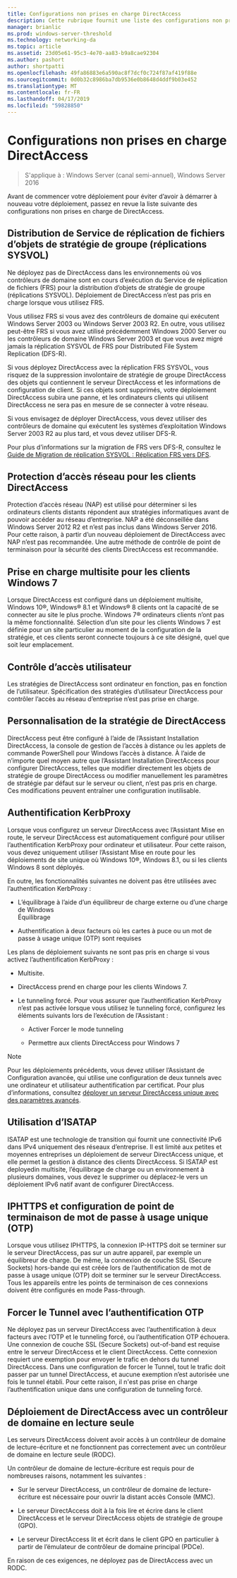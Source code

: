 ```yaml
---
title: Configurations non prises en charge DirectAccess
description: Cette rubrique fournit une liste des configurations non prises en charge de DirectAccess dans Windows Server 2016.
manager: brianlic
ms.prod: windows-server-threshold
ms.technology: networking-da
ms.topic: article
ms.assetid: 23d05e61-95c3-4e70-aa83-b9a8cae92304
ms.author: pashort
author: shortpatti
ms.openlocfilehash: 49fa86883e6a590ac8f7dcf0c724f87af419f88e
ms.sourcegitcommit: 0d0b32c8986ba7db9536e0b8648d4ddf9b03e452
ms.translationtype: MT
ms.contentlocale: fr-FR
ms.lasthandoff: 04/17/2019
ms.locfileid: "59828850"
---
```

# <a name="directaccess-unsupported-configurations"></a>Configurations non prises en charge DirectAccess

>S'applique à : Windows Server (canal semi-annuel), Windows Server 2016

Avant de commencer votre déploiement pour éviter d’avoir à démarrer à nouveau votre déploiement, passez en revue la liste suivante des configurations non prises en charge de DirectAccess.  

## <a name="bkmk_frs"></a>Distribution de Service de réplication de fichiers d’objets de stratégie de groupe (réplications SYSVOL)  
Ne déployez pas de DirectAccess dans les environnements où vos contrôleurs de domaine sont en cours d’exécution du Service de réplication de fichiers (FRS) pour la distribution d’objets de stratégie de groupe (réplications SYSVOL). Déploiement de DirectAccess n’est pas pris en charge lorsque vous utilisez FRS.  
  
Vous utilisez FRS si vous avez des contrôleurs de domaine qui exécutent Windows Server 2003 ou Windows Server 2003 R2. En outre, vous utilisez peut-être FRS si vous avez utilisé précédemment Windows 2000 Server ou les contrôleurs de domaine Windows Server 2003 et que vous avez migré jamais la réplication SYSVOL de FRS pour Distributed File System Replication (DFS-R).  
  
Si vous déployez DirectAccess avec la réplication FRS SYSVOL, vous risquez de la suppression involontaire de stratégie de groupe DirectAccess des objets qui contiennent le serveur DirectAccess et les informations de configuration de client. Si ces objets sont supprimés, votre déploiement DirectAccess subira une panne, et les ordinateurs clients qui utilisent DirectAccess ne sera pas en mesure de se connecter à votre réseau.  
  
Si vous envisagez de déployer DirectAccess, vous devez utiliser des contrôleurs de domaine qui exécutent les systèmes d’exploitation Windows Server 2003 R2 au plus tard, et vous devez utiliser DFS-R.  
  
Pour plus d’informations sur la migration de FRS vers DFS-R, consultez le [Guide de Migration de réplication SYSVOL : Réplication FRS vers DFS](https://technet.microsoft.com/library/dd640019(v=ws.10).aspx).  
  
## <a name="bkmk_nap"></a>Protection d’accès réseau pour les clients DirectAccess  
Protection d’accès réseau (NAP) est utilisé pour déterminer si les ordinateurs clients distants répondent aux stratégies informatiques avant de pouvoir accéder au réseau d’entreprise. NAP a été déconseillée dans Windows Server 2012 R2 et n’est pas inclus dans Windows Server 2016. Pour cette raison, à partir d’un nouveau déploiement de DirectAccess avec NAP n’est pas recommandée. Une autre méthode de contrôle de point de terminaison pour la sécurité des clients DirectAccess est recommandée.  
  
## <a name="bkmk_multi"></a>Prise en charge multisite pour les clients Windows 7  
Lorsque DirectAccess est configuré dans un déploiement multisite, Windows 10&reg;, Windows&reg; 8.1 et Windows&reg; 8 clients ont la capacité de se connecter au site le plus proche.  Windows 7&reg; ordinateurs clients n’ont pas la même fonctionnalité. Sélection d’un site pour les clients Windows 7 est définie pour un site particulier au moment de la configuration de la stratégie, et ces clients seront connecte toujours à ce site désigné, quel que soit leur emplacement.  
  
## <a name="bkmk_user"></a>Contrôle d’accès utilisateur  
Les stratégies de DirectAccess sont ordinateur en fonction, pas en fonction de l’utilisateur. Spécification des stratégies d’utilisateur DirectAccess pour contrôler l’accès au réseau d’entreprise n’est pas prise en charge.  
  
## <a name="bkmk_policy"></a>Personnalisation de la stratégie de DirectAccess  
DirectAccess peut être configuré à l’aide de l’Assistant Installation DirectAccess, la console de gestion de l’accès à distance ou les applets de commande PowerShell pour Windows l’accès à distance. À l’aide de n’importe quel moyen autre que l’Assistant Installation DirectAccess pour configurer DirectAccess, telles que modifier directement les objets de stratégie de groupe DirectAccess ou modifier manuellement les paramètres de stratégie par défaut sur le serveur ou client, n’est pas pris en charge. Ces modifications peuvent entraîner une configuration inutilisable.  
  
## <a name="bkmk_kerb"></a>Authentification KerbProxy  
Lorsque vous configurez un serveur DirectAccess avec l’Assistant Mise en route, le serveur DirectAccess est automatiquement configuré pour utiliser l’authentification KerbProxy pour ordinateur et utilisateur. Pour cette raison, vous devez uniquement utiliser l’Assistant Mise en route pour les déploiements de site unique où Windows 10&reg;, Windows 8.1, ou si les clients Windows 8 sont déployés.  
  
En outre, les fonctionnalités suivantes ne doivent pas être utilisées avec l’authentification KerbProxy :  
  
-   L’équilibrage à l’aide d’un équilibreur de charge externe ou d’une charge de Windows   
    Équilibrage  
  
-   Authentification à deux facteurs où les cartes à puce ou un mot de passe à usage unique (OTP) sont requises  
  
Les plans de déploiement suivants ne sont pas pris en charge si vous activez l’authentification KerbProxy :  
  
-   Multisite.  
  
-   DirectAccess prend en charge pour les clients Windows 7.  
  
-   Le tunneling forcé. Pour vous assurer que l’authentification KerbProxy n’est pas activée lorsque vous utilisez le tunneling forcé, configurez les éléments suivants lors de l’exécution de l’Assistant :  
  
    -   Activer Forcer le mode tunneling  
  
    -   Permettre aux clients DirectAccess pour Windows 7  
  
> [!NOTE]  
> Pour les déploiements précédents, vous devez utiliser l’Assistant de Configuration avancée, qui utilise une configuration de deux tunnels avec une ordinateur et utilisateur authentification par certificat. Pour plus d’informations, consultez [déployer un serveur DirectAccess unique avec des paramètres avancés](../../remote-access/directaccess/single-server-advanced/Deploy-a-Single-DirectAccess-Server-with-Advanced-Settings.md).  
  
## <a name="bkmk_isa"></a>Utilisation d’ISATAP  
ISATAP est une technologie de transition qui fournit une connectivité IPv6 dans IPv4 uniquement des réseaux d’entreprise. Il est limité aux petites et moyennes entreprises un déploiement de serveur DirectAccess unique, et elle permet la gestion à distance des clients DirectAccess. Si ISATAP est deployedin multisite, l’équilibrage de charge ou un environnement à plusieurs domaines, vous devez le supprimer ou déplacez-le vers un déploiement IPv6 natif avant de configurer DirectAccess.  
  
## <a name="bkmk_iphttps"></a>IPHTTPS et configuration de point de terminaison de mot de passe à usage unique (OTP)  
Lorsque vous utilisez IPHTTPS, la connexion IP-HTTPS doit se terminer sur le serveur DirectAccess, pas sur un autre appareil, par exemple un équilibreur de charge. De même, la connexion de couche SSL (Secure Sockets) hors-bande qui est créée lors de l’authentification de mot de passe à usage unique (OTP) doit se terminer sur le serveur DirectAccess. Tous les appareils entre les points de terminaison de ces connexions doivent être configurés en mode Pass-through.  
  
## <a name="bkmk_ft"></a>Forcer le Tunnel avec l’authentification OTP  
Ne déployez pas un serveur DirectAccess avec l’authentification à deux facteurs avec l’OTP et le tunneling forcé, ou l’authentification OTP échouera. Une connexion de couche SSL (Secure Sockets) out-of-band est requise entre le serveur DirectAccess et le client DirectAccess. Cette connexion requiert une exemption pour envoyer le trafic en dehors du tunnel DirectAccess. Dans une configuration de forcer le Tunnel, tout le trafic doit passer par un tunnel DirectAccess, et aucune exemption n’est autorisée une fois le tunnel établi. Pour cette raison, il n'est pas prise en charge l’authentification unique dans une configuration de tunneling forcé.  
  
## <a name="bkmk_rodc"></a>Déploiement de DirectAccess avec un contrôleur de domaine en lecture seule  
Les serveurs DirectAccess doivent avoir accès à un contrôleur de domaine de lecture-écriture et ne fonctionnent pas correctement avec un contrôleur de domaine en lecture seule (RODC).  
  
Un contrôleur de domaine de lecture-écriture est requis pour de nombreuses raisons, notamment les suivantes :  
  
-   Sur le serveur DirectAccess, un contrôleur de domaine de lecture-écriture est nécessaire pour ouvrir la distant accès Console (MMC).  
  
-   Le serveur DirectAccess doit à la fois lire et écrire dans le client DirectAccess et le serveur DirectAccess objets de stratégie de groupe (GPO).  
  
-   Le serveur DirectAccess lit et écrit dans le client GPO en particulier à partir de l’émulateur de contrôleur de domaine principal (PDCe).  
  
En raison de ces exigences, ne déployez pas de DirectAccess avec un RODC.  
  


